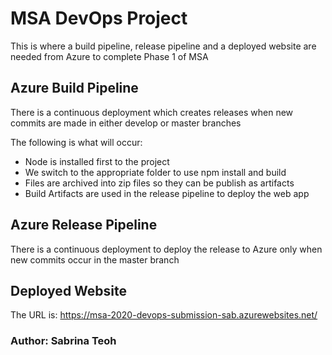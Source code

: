 # MSA DevOps Project

This is where a build pipeline, release pipeline and a deployed website are needed from Azure to complete Phase 1 of MSA

## Azure Build Pipeline

There is a continuous deployment which creates releases when new commits are made in either develop or master branches

The following is what will occur: 
* Node is installed first to the project
* We switch to the appropriate folder to use npm install and build
* Files are archived into zip files so they can be publish as artifacts
* Build Artifacts are used in the release pipeline to deploy the web app

## Azure Release Pipeline

There is a continuous deployment to deploy the release to Azure only when new commits occur in the master branch

## Deployed Website 

The URL is: https://msa-2020-devops-submission-sab.azurewebsites.net/

### Author: Sabrina Teoh


